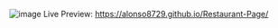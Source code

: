 ![image](https://github.com/Alonso8729/Restaurant-Page/assets/119747342/1bfdf50d-5d54-41b6-be88-76877bba5741)
Live Preview:
https://alonso8729.github.io/Restaurant-Page/
